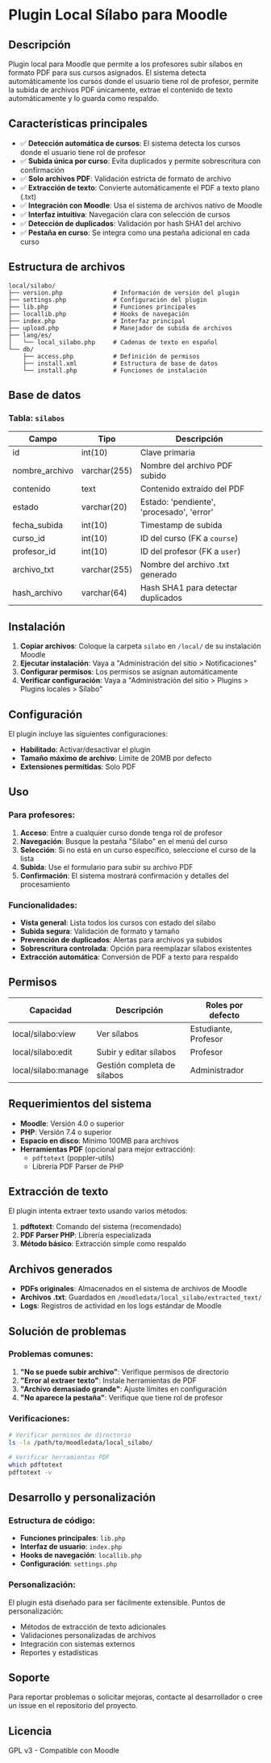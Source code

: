 # Plugin Local Sílabo para Moodle

## Descripción

Plugin local para Moodle que permite a los profesores subir sílabos en formato PDF para sus cursos asignados. El sistema detecta automáticamente los cursos donde el usuario tiene rol de profesor, permite la subida de archivos PDF únicamente, extrae el contenido de texto automáticamente y lo guarda como respaldo.

## Características principales

- ✅ **Detección automática de cursos**: El sistema detecta los cursos donde el usuario tiene rol de profesor
- ✅ **Subida única por curso**: Evita duplicados y permite sobrescritura con confirmación
- ✅ **Solo archivos PDF**: Validación estricta de formato de archivo
- ✅ **Extracción de texto**: Convierte automáticamente el PDF a texto plano (.txt)
- ✅ **Integración con Moodle**: Usa el sistema de archivos nativo de Moodle
- ✅ **Interfaz intuitiva**: Navegación clara con selección de cursos
- ✅ **Detección de duplicados**: Validación por hash SHA1 del archivo
- ✅ **Pestaña en curso**: Se integra como una pestaña adicional en cada curso

## Estructura de archivos

```
local/silabo/
├── version.php              # Información de versión del plugin
├── settings.php             # Configuración del plugin
├── lib.php                  # Funciones principales
├── locallib.php             # Hooks de navegación
├── index.php                # Interfaz principal
├── upload.php               # Manejador de subida de archivos
├── lang/es/
│   └── local_silabo.php     # Cadenas de texto en español
└── db/
    ├── access.php           # Definición de permisos
    ├── install.xml          # Estructura de base de datos
    └── install.php          # Funciones de instalación
```

## Base de datos

### Tabla: `silabos`

| Campo         | Tipo          | Descripción                           |
|---------------|---------------|---------------------------------------|
| id            | int(10)       | Clave primaria                        |
| nombre_archivo| varchar(255)  | Nombre del archivo PDF subido         |
| contenido     | text          | Contenido extraído del PDF            |
| estado        | varchar(20)   | Estado: 'pendiente', 'procesado', 'error' |
| fecha_subida  | int(10)       | Timestamp de subida                   |
| curso_id      | int(10)       | ID del curso (FK a `course`)          |
| profesor_id   | int(10)       | ID del profesor (FK a `user`)         |
| archivo_txt   | varchar(255)  | Nombre del archivo .txt generado      |
| hash_archivo  | varchar(64)   | Hash SHA1 para detectar duplicados    |

## Instalación

1. **Copiar archivos**: Coloque la carpeta `silabo` en `/local/` de su instalación Moodle
2. **Ejecutar instalación**: Vaya a "Administración del sitio > Notificaciones"
3. **Configurar permisos**: Los permisos se asignan automáticamente
4. **Verificar configuración**: Vaya a "Administración del sitio > Plugins > Plugins locales > Sílabo"

## Configuración

El plugin incluye las siguientes configuraciones:

- **Habilitado**: Activar/desactivar el plugin
- **Tamaño máximo de archivo**: Límite de 20MB por defecto
- **Extensiones permitidas**: Solo PDF

## Uso

### Para profesores:

1. **Acceso**: Entre a cualquier curso donde tenga rol de profesor
2. **Navegación**: Busque la pestaña "Sílabo" en el menú del curso
3. **Selección**: Si no está en un curso específico, seleccione el curso de la lista
4. **Subida**: Use el formulario para subir su archivo PDF
5. **Confirmación**: El sistema mostrará confirmación y detalles del procesamiento

### Funcionalidades:

- **Vista general**: Lista todos los cursos con estado del sílabo
- **Subida segura**: Validación de formato y tamaño
- **Prevención de duplicados**: Alertas para archivos ya subidos
- **Sobrescritura controlada**: Opción para reemplazar sílabos existentes
- **Extracción automática**: Conversión de PDF a texto para respaldo

## Permisos

| Capacidad              | Descripción                    | Roles por defecto |
|-----------------------|--------------------------------|-------------------|
| local/silabo:view     | Ver sílabos                    | Estudiante, Profesor |
| local/silabo:edit     | Subir y editar sílabos         | Profesor |
| local/silabo:manage   | Gestión completa de sílabos    | Administrador |

## Requerimientos del sistema

- **Moodle**: Versión 4.0 o superior
- **PHP**: Versión 7.4 o superior
- **Espacio en disco**: Mínimo 100MB para archivos
- **Herramientas PDF** (opcional para mejor extracción):
  - `pdftotext` (poppler-utils)
  - Librería PDF Parser de PHP

## Extracción de texto

El plugin intenta extraer texto usando varios métodos:

1. **pdftotext**: Comando del sistema (recomendado)
2. **PDF Parser PHP**: Librería especializada
3. **Método básico**: Extracción simple como respaldo

## Archivos generados

- **PDFs originales**: Almacenados en el sistema de archivos de Moodle
- **Archivos .txt**: Guardados en `/moodledata/local_silabo/extracted_text/`
- **Logs**: Registros de actividad en los logs estándar de Moodle

## Solución de problemas

### Problemas comunes:

1. **"No se puede subir archivo"**: Verifique permisos de directorio
2. **"Error al extraer texto"**: Instale herramientas de PDF
3. **"Archivo demasiado grande"**: Ajuste límites en configuración
4. **"No aparece la pestaña"**: Verifique que tiene rol de profesor

### Verificaciones:

```bash
# Verificar permisos de directorio
ls -la /path/to/moodledata/local_silabo/

# Verificar herramientas PDF
which pdftotext
pdftotext -v
```

## Desarrollo y personalización

### Estructura de código:

- **Funciones principales**: `lib.php`
- **Interfaz de usuario**: `index.php`
- **Hooks de navegación**: `locallib.php`
- **Configuración**: `settings.php`

### Personalización:

El plugin está diseñado para ser fácilmente extensible. Puntos de personalización:

- Métodos de extracción de texto adicionales
- Validaciones personalizadas de archivos
- Integración con sistemas externos
- Reportes y estadísticas

## Soporte

Para reportar problemas o solicitar mejoras, contacte al desarrollador o cree un issue en el repositorio del proyecto.

## Licencia

GPL v3 - Compatible con Moodle
